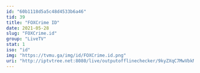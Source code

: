 ```yaml
---
id: "60b1118d5a5c48d4533b6a46"
tid: 39
title: "FOXCrime ID"
date: 2021-05-28
slug: "FOXCrime.id"
group: "LiveTV"
stat: 1
iso: "id"
img: "https://tvmu.ga/img/id/FOXCrime.id.png"
uri: "http://iptvtree.net:8080/live/outputofflinechecker/9kyZXqC7MwVbkMnJmf/165076.m3u8"
---
```

